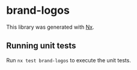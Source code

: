 # brand-logos

This library was generated with [Nx](https://nx.dev).

## Running unit tests

Run `nx test brand-logos` to execute the unit tests.
